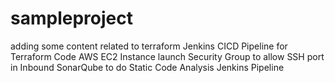 # sampleproject
adding some content related to terraform
Jenkins CICD Pipeline for Terraform Code
AWS EC2 Instance launch
Security Group to allow SSH port in Inbound
SonarQube to do Static Code Analysis
Jenkins Pipeline
